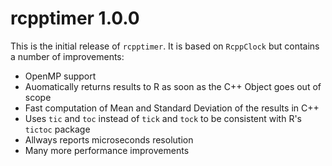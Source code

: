rcpptimer 1.0.0
==============

This is the initial release of `rcpptimer`. It is based on `RcppClock` but contains a number of improvements:
- OpenMP support
- Auomatically returns results to R as soon as the C++ Object goes out of scope
- Fast computation of Mean and Standard Deviation of the results in C++
- Uses `tic` and `toc` instead of `tick` and `tock` to be consistent with R's `tictoc` package
- Allways reports microseconds resolution
- Many more performance improvements
